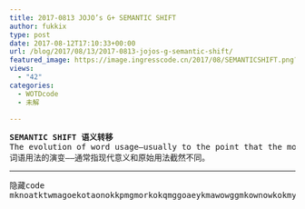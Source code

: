 ```yaml
---
title: 2017-0813 JOJO’s G+ SEMANTIC SHIFT
author: fukkix
type: post
date: 2017-08-12T17:10:33+00:00
url: /blog/2017/08/13/2017-0813-jojos-g-semantic-shift/
featured_image: https://image.ingresscode.cn/2017/08/SEMANTICSHIFT.png?x-oss-process=image/resize,m_fill,w_575,h_220
views:
  - "42"
categories:
  - WOTDcode
  - 未解

---
```

<pre><strong>SEMANTIC SHIFT 语义转移
</strong>The evolution of word usage—usually to the point that the modern meaning is radically different from the original usage.
词语用法的演变——通常指现代意义和原始用法截然不同。<!--more--></pre>

* * *

<pre>隐藏code
mknoatktwmagoekotaonokkpmgmorkokqmggoaeykmawowggmkownowkokmykkojgmktqowetm</pre>
